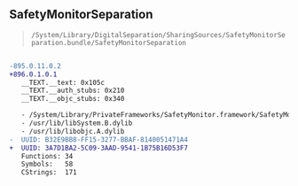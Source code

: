 ## SafetyMonitorSeparation

> `/System/Library/DigitalSeparation/SharingSources/SafetyMonitorSeparation.bundle/SafetyMonitorSeparation`

```diff

-895.0.11.0.2
+896.0.1.0.1
   __TEXT.__text: 0x105c
   __TEXT.__auth_stubs: 0x210
   __TEXT.__objc_stubs: 0x340

   - /System/Library/PrivateFrameworks/SafetyMonitor.framework/SafetyMonitor
   - /usr/lib/libSystem.B.dylib
   - /usr/lib/libobjc.A.dylib
-  UUID: B32E9BB8-FF15-3277-BBAF-8140051471A4
+  UUID: 3A7D1BA2-5C09-3AAD-9541-1B75B16D53F7
   Functions: 34
   Symbols:   58
   CStrings:  171

```
